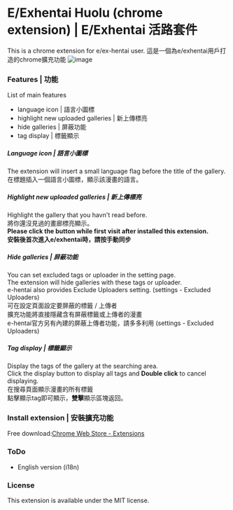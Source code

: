 # E/Exhentai Huolu (chrome extension) | E/Exhentai 活路套件
This is a chrome extension for e/ex-hentai user.
這是一個為e/exhentai用戶打造的chrome擴充功能
![image](https://github.com/chuang861012/exhentai-huolu-chrome_extension/blob/master/README%20resource/demo.gif)
### Features | 功能
List of main features
- language icon | 語言小圖標
- highlight new uploaded galleries | 新上傳標亮
- hide galleries | 屏蔽功能
- tag display | 標籤顯示
##### Language icon | 語言小圖標
The extension will insert a small language flag before the title of the gallery.   
在標題插入一個語言小圖標，顯示該漫畫的語言。
##### Highlight new uploaded galleries | 新上傳標亮
Highlight the gallery that you havn't read before.   
將你還沒見過的畫廊標亮顯示。   
**Please click the button while first visit after installed this extension.**   
**安裝後首次進入e/exhentai時，請按手動同步**
##### Hide galleries | 屏蔽功能
You can set excluded tags or uploader in the setting page.   
The extension will hide galleries with these tags or uploader.   
e-hentai also provides Exclude Uploaders setting. (settings - Excluded Uploaders)   
可在設定頁面設定要屏蔽的標籤 / 上傳者   
擴充功能將直接隱藏含有屏蔽標籤或上傳者的漫畫   
e-hentai官方另有內建的屏蔽上傳者功能，請多多利用 (settings - Excluded Uploaders)
##### Tag display | 標籤顯示
Display the tags of the gallery at the searching area.   
Click the display button to display all tags and **Double click** to cancel displaying.   
在搜尋頁面顯示漫畫的所有標籤   
點擊顯示tag即可顯示，**雙擊**顯示區塊返回。

### Install extension | 安裝擴充功能
Free download:[Chrome Web Store - Extensions](https://chrome.google.com/webstore/detail/eexhentai%E6%B4%BB%E8%B7%AF%E5%A5%97%E4%BB%B6%E6%96%B0%E4%B8%8A%E5%82%B3%E6%A8%99%E4%BA%AE%E3%80%81tags%E9%A0%90%E8%A6%BD/kjciejplcemabaonmonjjjbloofpeena)
### ToDo
- English version (i18n)
### License
This extension is available under the MIT license.
